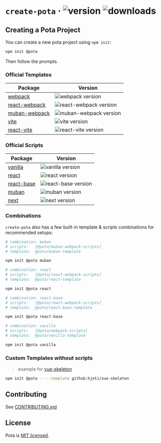 # `create-pota` · ![version](https://img.shields.io/npm/v/create-pota.svg?label=%20) ![downloads](https://badgen.now.sh/npm/dm/create-pota)

## Creating a Pota Project

You can create a new pota project using `npm init`:

```bash
npm init @pota
```

Then follow the prompts.

### Official Templates

| Package                                                        | Version                                                                                          |
| -------------------------------------------------------------- | ------------------------------------------------------------------------------------------------ |
| [webpack](npmjs.com/package/@pota/webpack-scripts)             | ![webpack version](https://img.shields.io/npm/v/@pota/webpack-scripts.svg?label=%20)             |
| [react-webpack](npmjs.com/package/@pota/react-webpack-scripts) | ![react-webpack version](https://img.shields.io/npm/v/@pota/react-webpack-scripts.svg?label=%20) |
| [muban-webpack](npmjs.com/package/@pota/muban-webpack-scripts) | ![muban-webpack version](https://img.shields.io/npm/v/@pota/muban-webpack-scripts.svg?label=%20) |
| [vite](npmjs.com/package/@pota/vite-scripts)                   | ![vite version](https://img.shields.io/npm/v/@pota/vite-scripts.svg?label=%20)                   |
| [react-vite](npmjs.com/package/@pota/react-vite-scripts)       | ![react-vite version](https://img.shields.io/npm/v/@pota/react-vite-scripts.svg?label=%20)       |

### Official Scripts

| Package                                                   | Version                                                                                     |
| --------------------------------------------------------- | ------------------------------------------------------------------------------------------- |
| [vanilla](npmjs.com/package/@pota/vanilla-template)       | ![vanilla version](https://img.shields.io/npm/v/@pota/vanilla-template.svg?label=%20)       |
| [react](npmjs.com/package/@pota/react-template)           | ![react version](https://img.shields.io/npm/v/@pota/react-template.svg?label=%20)           |
| [react-base](npmjs.com/package/@pota/react-base-template) | ![react-base version](https://img.shields.io/npm/v/@pota/react-base-template.svg?label=%20) |
| [muban](npmjs.com/package/@pota/muban-template)           | ![muban version](https://img.shields.io/npm/v/@pota/muban-template.svg?label=%20)           |
| [next](npmjs.com/package/@pota/next-template)             | ![next version](https://img.shields.io/npm/v/@pota/next-template.svg?label=%20)             |

### Combinations

`create-pota` also has a few built-in template & scripts combinations for recommended setups:

```bash
# combination: muban
# scripts:   [@pota/muban-webpack-scripts]
# template:  @pota/muban-template

npm init @pota muban

# combination: react
# scripts:   [@pota/react-webpack-scripts]
# template:  @pota/react-template

npm init @pota react

# combination: react-base
# scripts:   [@pota/react-webpack-scripts]
# template:  @pota/react-base-template

npm init @pota react-base

# combination: vanilla
# scripts:   [@pota/webpack-scripts]
# template:  @pota/vanilla-template

npm init @pota vanilla
```

### Custom Templates without scripts

> example for [vue-skeleton](https://github.com/hjeti/vue-skeleton)

```bash
npm init @pota -- --template github:hjeti/vue-skeleton
```

## Contributing

See [CONTRIBUTING.md](../../CONTRIBUTING.md)

## License

Pota is [MIT licensed](../../LICENSE).
